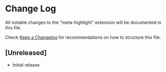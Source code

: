 # Change Log

All notable changes to the "meta-highlight" extension will be documented in this file.

Check [Keep a Changelog](http://keepachangelog.com/) for recommendations on how to structure this file.

## [Unreleased]

- Initial release